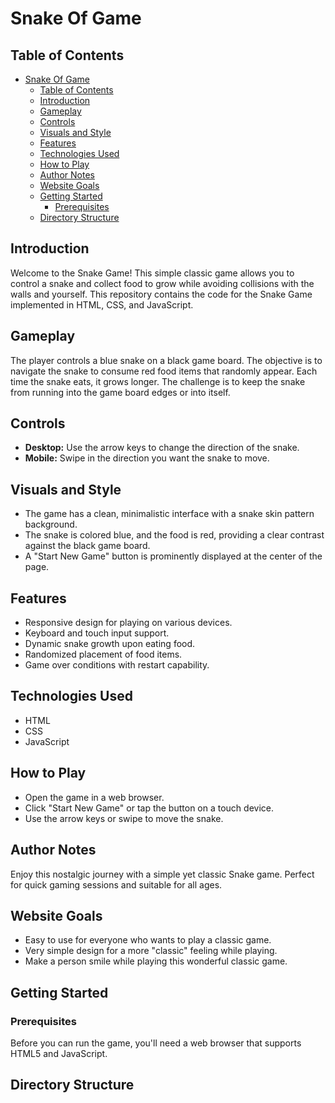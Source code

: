 # Snake Of Game

## Table of Contents
- [Snake Of Game](#snake-of-game)
  - [Table of Contents](#table-of-contents)
  - [Introduction](#introduction)
  - [Gameplay](#gameplay)
  - [Controls](#controls)
  - [Visuals and Style](#visuals-and-style)
  - [Features](#features)
  - [Technologies Used](#technologies-used)
  - [How to Play](#how-to-play)
  - [Author Notes](#author-notes)
  - [Website Goals](#website-goals)
  - [Getting Started](#getting-started)
    - [Prerequisites](#prerequisites)
  - [Directory Structure](#directory-structure)

## Introduction
Welcome to the Snake Game! This simple classic game allows you to control a snake and collect food to grow while avoiding collisions with the walls and yourself. This repository contains the code for the Snake Game implemented in HTML, CSS, and JavaScript.

## Gameplay
The player controls a blue snake on a black game board. The objective is to navigate the snake to consume red food items that randomly appear. Each time the snake eats, it grows longer. The challenge is to keep the snake from running into the game board edges or into itself.

## Controls
- **Desktop:** Use the arrow keys to change the direction of the snake.
- **Mobile:** Swipe in the direction you want the snake to move.

## Visuals and Style
- The game has a clean, minimalistic interface with a snake skin pattern background.
- The snake is colored blue, and the food is red, providing a clear contrast against the black game board.
- A "Start New Game" button is prominently displayed at the center of the page.

## Features
- Responsive design for playing on various devices.
- Keyboard and touch input support.
- Dynamic snake growth upon eating food.
- Randomized placement of food items.
- Game over conditions with restart capability.

## Technologies Used
- HTML
- CSS
- JavaScript

## How to Play
- Open the game in a web browser.
- Click "Start New Game" or tap the button on a touch device.
- Use the arrow keys or swipe to move the snake.

## Author Notes
Enjoy this nostalgic journey with a simple yet classic Snake game. Perfect for quick gaming sessions and suitable for all ages.

## Website Goals
- Easy to use for everyone who wants to play a classic game.
- Very simple design for a more "classic" feeling while playing.
- Make a person smile while playing this wonderful classic game.

## Getting Started
### Prerequisites
Before you can run the game, you'll need a web browser that supports HTML5 and JavaScript.

## Directory Structure
